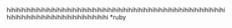 hihihihihihihihihihihihihihihihihihihihihihihihihihihihihihihihihihihihihihihihihihihihihihihihihihihihihihihihihihihihihihihi
*ruby